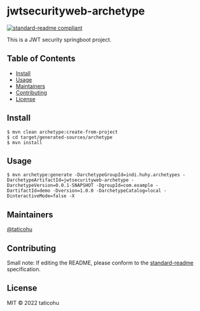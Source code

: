 # jwtsecurityweb-archetype

[![standard-readme compliant](https://img.shields.io/badge/standard--readme-OK-green.svg?style=flat-square)](https://github.com/RichardLitt/standard-readme)

This is a JWT security springboot project.

## Table of Contents

- [Install](#install)
- [Usage](#usage)
- [Maintainers](#maintainers)
- [Contributing](#contributing)
- [License](#license)

## Install

``` shell
$ mvn clean archetype:create-from-project
$ cd target/generated-sources/archetype
$ mvn install
```

## Usage

```
$ mvn archetype:generate -DarchetypeGroupId=indi.huhy.archetypes -DarchetypeArtifactId=jwtsecurityweb-archetype -DarchetypeVersion=0.0.1-SNAPSHOT -DgroupId=com.example -DartifactId=demo -Dversion=1.0.0 -DarchetypeCatalog=local -DinteractiveMode=false -X
```

## Maintainers

[@taticohu](https://github.com/taticohu)

## Contributing



Small note: If editing the README, please conform to the [standard-readme](https://github.com/RichardLitt/standard-readme) specification.

## License

MIT © 2022 taticohu
